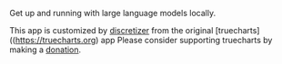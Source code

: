 Get up and running with large language models locally.

This app is customized by [discretizer](https://github.com/discretizer) from the original [truecharts]((https://truecharts.org) app
Please consider supporting truecharts by making a [donation](https://truecharts.org/sponsor).
